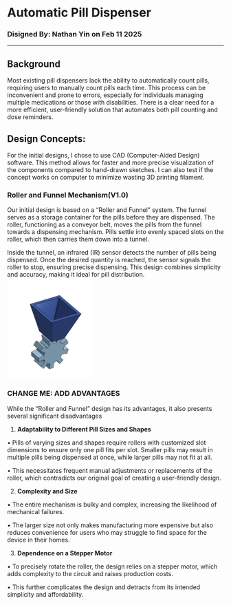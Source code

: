 # Automatic Pill Dispenser

### Disigned By: Nathan Yin on Feb 11 2025

---

## Background

Most existing pill dispensers lack the ability to automatically count pills, requiring users to manually count pills each time. This process can be inconvenient and prone to errors, especially for individuals managing multiple medications or those with disabilities. There is a clear need for a more efficient, user-friendly solution that automates both pill counting and dose reminders.

## **Design Concepts:**

For the initial designs, I chose to use CAD (Computer-Aided Design) software. This method allows for faster and more precise visualization of the components compared to hand-drawn sketches. I can also test if the concept works on computer to minimize wasting 3D printing filament.

### **Roller and Funnel Mechanism(V1.0)**

Our initial design is based on a “Roller and Funnel” system. The funnel serves as a storage container for the pills before they are dispensed. The roller, functioning as a conveyor belt, moves the pills from the funnel towards a dispensing mechanism. Pills settle into evenly spaced slots on the roller, which then carries them down into a tunnel.

Inside the tunnel, an infrared (IR) sensor detects the number of pills being dispensed. Once the desired quantity is reached, the sensor signals the roller to stop, ensuring precise dispensing. This design combines simplicity and accuracy, making it ideal for pill distribution.
<img src="https://github.com/NathanY12345/NathanY12345.github.io/blob/main/Screenshot%202025-02-11%20at%2022.52.52.png" alt="drawing" width="200"/>
### CHANGE ME: ADD ADVANTAGES


While the “Roller and Funnel” design has its advantages, it also presents several significant disadvantages

1.	**Adaptability to Different Pill Sizes and Shapes**

•	Pills of varying sizes and shapes require rollers with customized slot dimensions to ensure only one pill fits per slot. Smaller pills may result in multiple pills being dispensed at once, while larger pills may not fit at all.

•	This necessitates frequent manual adjustments or replacements of the roller, which contradicts our original goal of creating a user-friendly design.

2.	**Complexity and Size**

•	The entire mechanism is bulky and complex, increasing the likelihood of mechanical failures.

•	The larger size not only makes manufacturing more expensive but also reduces convenience for users who may struggle to find space for the device in their homes.

3.	**Dependence on a Stepper Motor**

•	To precisely rotate the roller, the design relies on a stepper motor, which adds complexity to the circuit and raises production costs.

•	This further complicates the design and detracts from its intended simplicity and affordability.
